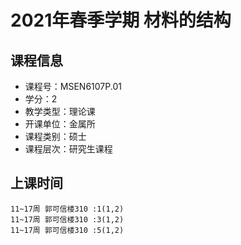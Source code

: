 # 2021年春季学期 材料的结构 






## 课程信息

- 课程号：MSEN6107P.01
- 学分：2
- 教学类型：理论课
- 开课单位：金属所
- 课程类别：硕士
- 课程层次：研究生课程

## 上课时间

```
11~17周 郭可信楼310 :1(1,2)
11~17周 郭可信楼310 :3(1,2)
11~17周 郭可信楼310 :5(1,2)
```

